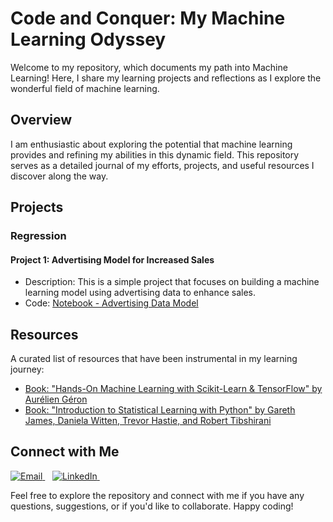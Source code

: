 # Code and Conquer: My Machine Learning Odyssey

Welcome to my repository, which documents my path into Machine Learning! Here, I share my learning projects and reflections as I explore the wonderful field of machine learning.

## Overview

I am enthusiastic about exploring the potential that machine learning provides and refining my abilities in this dynamic field. This repository serves as a detailed journal of my efforts, projects, and useful resources I discover along the way.

## Projects

### Regression

#### Project 1: Advertising Model for Increased Sales

- Description: This is a simple project that focuses on building a machine learning model using advertising data to enhance sales.
- Code: [Notebook - Advertising Data Model](/projects/regression/p1/advertising.ipynb)

## Resources

A curated list of resources that have been instrumental in my learning journey:

- [Book: "Hands-On Machine Learning with Scikit-Learn & TensorFlow" by Aurélien Géron](https://www.oreilly.com/library/view/hands-on-machine-learning/9781492032632/)
- [Book: "Introduction to Statistical Learning with Python" by Gareth James, Daniela Witten, Trevor Hastie, and Robert Tibshirani](https://www.statlearning.com/)

## Connect with Me

<p align="left">
  <a href="mailto:iyke.zusi@gmail.com">
    <img src="https://img.shields.io/badge/Email-%23D14836.svg?&style=for-the-badge&logo=gmail&logoColor=white" alt="Email">
  </a>&nbsp;&nbsp;
  <a href="https://www.linkedin.com/in/iomozusi/">
    <img src="https://img.shields.io/badge/LinkedIn-%230077B5.svg?&style=for-the-badge&logo=linkedin&logoColor=white" alt="LinkedIn">
  </a>&nbsp;&nbsp;
</p>

Feel free to explore the repository and connect with me if you have any questions, suggestions, or if you'd like to collaborate. Happy coding!
